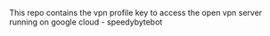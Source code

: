 This repo contains the vpn profile key to access the open vpn server running on google cloud - speedybytebot
